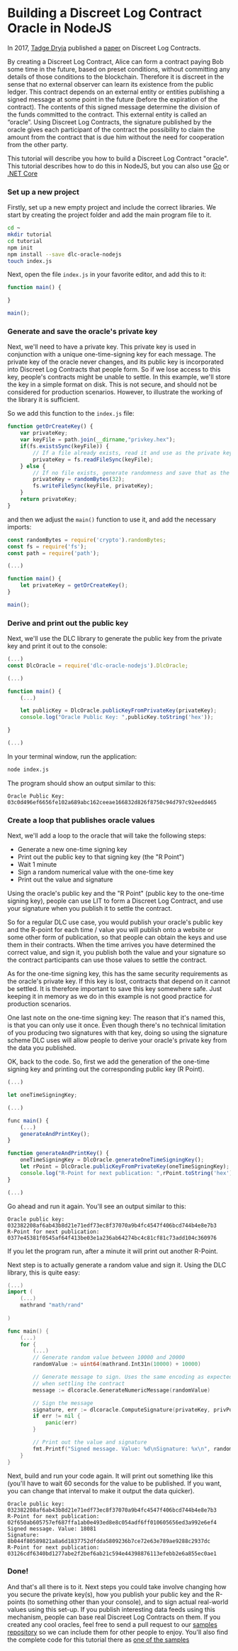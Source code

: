 # Building a Discreet Log Contract Oracle in NodeJS

In 2017, [Tadge Dryja](https://twitter.com/tdryja) published a [paper](https://adiabat.github.io/dlc.pdf) on Discreet Log Contracts. 

By creating a Discreet Log Contract, Alice can form a contract paying Bob some time in the future, based on preset conditions, without committing any details of those conditions to the blockchain. Therefore it is discreet in the sense that no external observer can learn its existence from the public ledger. This contract depends on an external entity or entities publishing a signed message at some point in the future (before the expiration of the contract). The contents of this signed message determine the division of the funds committed to the contract. This external entity is called an “oracle”. Using Discreet Log Contracts, the signature published by the oracle gives each participant of the contract the possibility to claim the amount from the contract that is due him without the need for cooperation from the other party. 

This tutorial will describe you how to build a Discreet Log Contract "oracle". This tutorial describes how to do this in NodeJS, but you can also use [Go](https://github.com/mit-dci/dlc-oracle-go/blob/master/TUTORIAL.md) or [.NET Core](https://github.com/mit-dci/dlc-oracle-dotnet/blob/master/TUTORIAL.md)

### Set up a new project

Firstly, set up a new empty project and include the correct libraries. We start by creating the project folder and add the main program file to it.

```bash
cd ~
mkdir tutorial
cd tutorial
npm init
npm install --save dlc-oracle-nodejs
touch index.js
```

Next, open the file `index.js` in your favorite editor, and add this to it:

```javascript
function main() {

}

main();
```

### Generate and save the oracle's private key

Next, we'll need to have a private key. This private key is used in conjunction with a unique one-time-signing key for each message. The private key of the oracle never changes, and its public key is incorporated into Discreet Log Contracts that people form. So if we lose access to this key, people's contracts might be unable to settle. In this example, we'll store the key in a simple format on disk. This is not secure, and should not be considered for production scenarios. However, to illustrate the working of the library it is sufficient.

So we add this function to the `index.js` file:

```javascript
function getOrCreateKey() {
	var privateKey;
    var keyFile = path.join(__dirname,"privkey.hex");
    if(fs.existsSync(keyFile)) {
		// If a file already exists, read it and use as the private key
        privateKey = fs.readFileSync(keyFile);
    } else {
		// If no file exists, generate randomness and save that as the keyfile
        privateKey = randomBytes(32);
        fs.writeFileSync(keyFile, privateKey);
    }
	return privateKey;
}
```

and then we adjust the `main()` function to use it, and add the necessary imports:

```javascript
const randomBytes = require('crypto').randomBytes;
const fs = require('fs');
const path = require('path');

(...)

function main() {
    let privateKey = getOrCreateKey();
}

main();
```

### Derive and print out the public key

Next, we'll use the DLC library to generate the public key from the private key and print it out to the console:

```javascript
(...)
const DlcOracle = require('dlc-oracle-nodejs').DlcOracle;

(...)

function main() {
    (...)

    let publicKey = DlcOracle.publicKeyFromPrivateKey(privateKey);
    console.log("Oracle Public Key: ",publicKey.toString('hex'));

}

(...)
```

In your terminal window, run the application:

```bash
node index.js
```

The program should show an output similar to this:

```
Oracle Public Key:  03c0d496ef6656fe102a689abc162ceeae166832d826f8750c94d797c92eedd465
```

### Create a loop that publishes oracle values

Next, we'll add a loop to the oracle that will take the following steps:

* Generate a new one-time signing key
* Print out the public key to that signing key (the "R Point")
* Wait 1 minute
* Sign a random numerical value with the one-time key 
* Print out the value and signature

Using the oracle's public key and the "R Point" (public key to the one-time signing key), people can use LIT to form a Discreet Log Contract, and use your signature when you publish it to settle the contract.

So for a regular DLC use case, you would publish your oracle's public key and the R-point for each time / value you will publish onto a website or some other form of publication, so that people can obtain the keys and use them in their contracts. When the time arrives you have determined the correct value, and sign it, you publish both the value and your signature so the contract participants can use those values to settle the contract.

As for the one-time signing key, this has the same security requirements as the oracle's private key. If this key is lost, contracts that depend on it cannot be settled. It is therefore important to save this key somewhere safe. Just keeping it in memory as we do in this example is not good practice for production scenarios. 

One last note on the one-time signing key: The reason that it's named this, is that you can only use it once. Even though there's no technical limitation of you producing two signatures with that key, doing so using the signature scheme DLC uses will allow people to derive your oracle's private key from the data you published.

OK, back to the code. So, first we add the generation of the one-time signing key and printing out the corresponding public key (R Point).

```javascript
(...)

let oneTimeSigningKey;

(...)

func main() {
	(...)
	generateAndPrintKey();
}

function generateAndPrintKey() {
    oneTimeSigningKey = DlcOracle.generateOneTimeSigningKey();
    let rPoint = DlcOracle.publicKeyFromPrivateKey(oneTimeSigningKey);
    console.log("R-Point for next publication: ",rPoint.toString('hex'));
}

(...)
```

Go ahead and run it again. You'll see an output similar to this:

```
Oracle public key: 032382208af6ab43b8d21e71edf73ec8f37070a9b4fc4547f406bcd744b4e8e7b3
R-Point for next publication: 0377e45381f0545af64f413be03e1a236ab64274bc4c81cf81c73add104c360976
```

If you let the program run, after a minute it will print out another R-Point. 

Next step is to actually generate a random value and sign it. Using the DLC library, this is quite easy:

```go
(...)
import (
    (...)
    mathrand "math/rand"
    
)

func main() {
	(...)
	for {
		(...)
		// Generate random value between 10000 and 20000
		randomValue := uint64(mathrand.Int31n(10000) + 10000)

		// Generate message to sign. Uses the same encoding as expected by LIT
		// when settling the contract
		message := dlcoracle.GenerateNumericMessage(randomValue)

		// Sign the message
		signature, err := dlcoracle.ComputeSignature(privateKey, privPoint, message)
		if err != nil {
			panic(err)
		}

		// Print out the value and signature
		fmt.Printf("Signed message. Value: %d\nSignature: %x\n", randomValue, signature)
	}
}
```

Next, build and run your code again. It will print out something like this (you'll have to wait 60 seconds for the value to be published. If you want, you can change that interval to make it output the data quicker).

```
Oracle public key: 032382208af6ab43b8d21e71edf73ec8f37070a9b4fc4547f406bcd744b4e8e7b3
R-Point for next publication: 02f650ab605757ef687ffa1ab0e493ed8e8c054adf6ff010605656ed3a992e6ef4
Signed message. Value: 18081
Signature: 8b044f80589821a8a6d1837752dfdda5809236b7ce72e63e789ae9288c2937dc
R-Point for next publication: 03126cdf6340bd1277abe2f2bef6ab21c594e44398876113efebb2e6a855ec0ae1
```

### Done!

And that's all there is to it. Next steps you could take involve changing how you secure the private key(s), how you publish your public key and the R-points (to something other than your console), and to sign actual real-world values using this set-up. If you publish interesting data feeds using this mechanism, people can base real Discreet Log Contracts on them. If you created any cool oracles, feel free to send a pull request to our [samples repository](https://github.com/mit-dci/dlc-oracle-go-samples) so we can include them for other people to enjoy. You'll also find the complete code for this tutorial there as [one of the samples](https://github.com/mit-dci/dlc-oracle-go-samples/tree/master/tutorial)